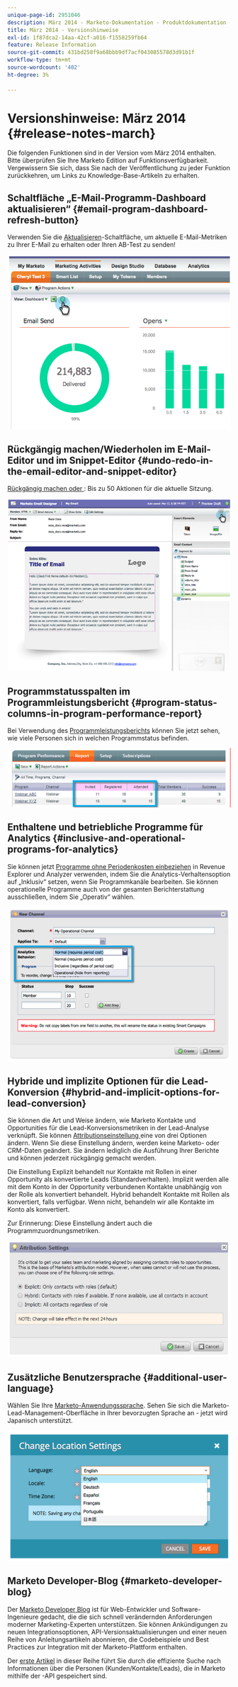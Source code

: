 ```yaml
---
unique-page-id: 2951046
description: März 2014 - Marketo-Dokumentation - Produktdokumentation
title: März 2014 - Versionshinweise
exl-id: 1f87dca2-14aa-42cf-a016-f1558259fb64
feature: Release Information
source-git-commit: 431bd258f9a68bbb9df7acf043085578d3d91b1f
workflow-type: tm+mt
source-wordcount: '402'
ht-degree: 3%

---
```


# Versionshinweise: März 2014 {#release-notes-march}

Die folgenden Funktionen sind in der Version vom März 2014 enthalten. Bitte überprüfen Sie Ihre Marketo Edition auf Funktionsverfügbarkeit. Vergewissern Sie sich, dass Sie nach der Veröffentlichung zu jeder Funktion zurückkehren, um Links zu Knowledge-Base-Artikeln zu erhalten.

## Schaltfläche „E-Mail-Programm-Dashboard aktualisieren“ {#email-program-dashboard-refresh-button}

Verwenden Sie die [Aktualisieren](/help/marketo/product-docs/email-marketing/email-programs/email-program-data/use-the-email-program-dashboard.md)-Schaltfläche, um aktuelle E-Mail-Metriken zu Ihrer E-Mail zu erhalten oder Ihren AB-Test zu senden!

![](assets/image2014-9-22-11-3a35-3a15.png)

## Rückgängig machen/Wiederholen im E-Mail-Editor und im Snippet-Editor {#undo-redo-in-the-email-editor-and-snippet-editor}

[Rückgängig machen oder ](/help/marketo/product-docs/email-marketing/general/email-editor-2/edit-elements-in-an-email.md): Bis zu 50 Aktionen für die aktuelle Sitzung.

![](assets/image2014-9-22-11-3a35-3a40.png)

## Programmstatusspalten im Programmleistungsbericht {#program-status-columns-in-program-performance-report}

Bei Verwendung des [Programmleistungsberichts](/help/marketo/product-docs/core-marketo-concepts/programs/program-performance-report/add-program-status-columns-to-a-program-report.md) können Sie jetzt sehen, wie viele Personen sich in welchen Programmstatus befinden.

![](assets/image2014-9-22-11-3a36-3a13.png)

## Enthaltene und betriebliche Programme für Analytics {#inclusive-and-operational-programs-for-analytics}

Sie können jetzt [Programme ohne Periodenkosten einbeziehen](/help/marketo/product-docs/reporting/revenue-cycle-analytics/program-analytics/make-a-program-without-a-period-cost-available-in-revenue-explorer-and-analyzers.md) in Revenue Explorer und Analyzer verwenden, indem Sie die Analytics-Verhaltensoption auf „Inklusiv“ setzen, wenn Sie Programmkanäle bearbeiten. Sie können operationelle Programme auch von der gesamten Berichterstattung ausschließen, indem Sie „Operativ“ wählen.

![](assets/image2014-9-22-11-3a36-3a32.png)

## Hybride und implizite Optionen für die Lead-Konversion {#hybrid-and-implicit-options-for-lead-conversion}

Sie können die Art und Weise ändern, wie Marketo Kontakte und Opportunities für die Lead-Konversionsmetriken in der Lead-Analyse verknüpft. Sie können [ Attributionseinstellung ](/help/marketo/product-docs/administration/settings/change-attribution-settings-for-analytics.md) eine von drei Optionen ändern. Wenn Sie diese Einstellung ändern, werden keine Marketo- oder CRM-Daten geändert. Sie ändern lediglich die Ausführung Ihrer Berichte und können jederzeit rückgängig gemacht werden.

Die Einstellung Explizit behandelt nur Kontakte mit Rollen in einer Opportunity als konvertierte Leads (Standardverhalten). Implizit werden alle mit dem Konto in der Opportunity verbundenen Kontakte unabhängig von der Rolle als konvertiert behandelt. Hybrid behandelt Kontakte mit Rollen als konvertiert, falls verfügbar. Wenn nicht, behandeln wir alle Kontakte im Konto als konvertiert.

Zur Erinnerung: Diese Einstellung ändert auch die Programmzuordnungsmetriken.

![](assets/image2014-9-22-11-3a36-3a51.png)

## Zusätzliche Benutzersprache {#additional-user-language}

Wählen Sie Ihre [Marketo-Anwendungssprache](/help/marketo/product-docs/administration/settings/select-your-language-locale-and-time-zone.md). Sehen Sie sich die Marketo-Lead-Management-Oberfläche in Ihrer bevorzugten Sprache an - jetzt wird Japanisch unterstützt.

![](assets/image2014-9-22-11-3a37-3a14.png)

## Marketo Developer-Blog {#marketo-developer-blog}

Der [Marketo Developer Blog](https://developers.marketo.com/blog/) ist für Web-Entwickler und Software-Ingenieure gedacht, die die sich schnell verändernden Anforderungen moderner Marketing-Experten unterstützen. Sie können Ankündigungen zu neuen Integrationsoptionen, API-Versionsaktualisierungen und einer neuen Reihe von Anleitungsartikeln abonnieren, die Codebeispiele und Best Practices zur Integration mit der Marketo-Plattform enthalten.

Der [erste Artikel](https://developers.marketo.com/blog/retrieving-customer-and-prospect-information-from-marketo-using-the-api/) in dieser Reihe führt Sie durch die effiziente Suche nach Informationen über die Personen (Kunden/Kontakte/Leads), die in Marketo mithilfe der -API gespeichert sind.
